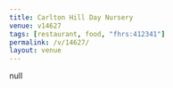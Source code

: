 ```yaml
---
title: Carlton Hill Day Nursery
venue: v14627
tags: [restaurant, food, "fhrs:412341"]
permalink: /v/14627/
layout: venue
---
```

null